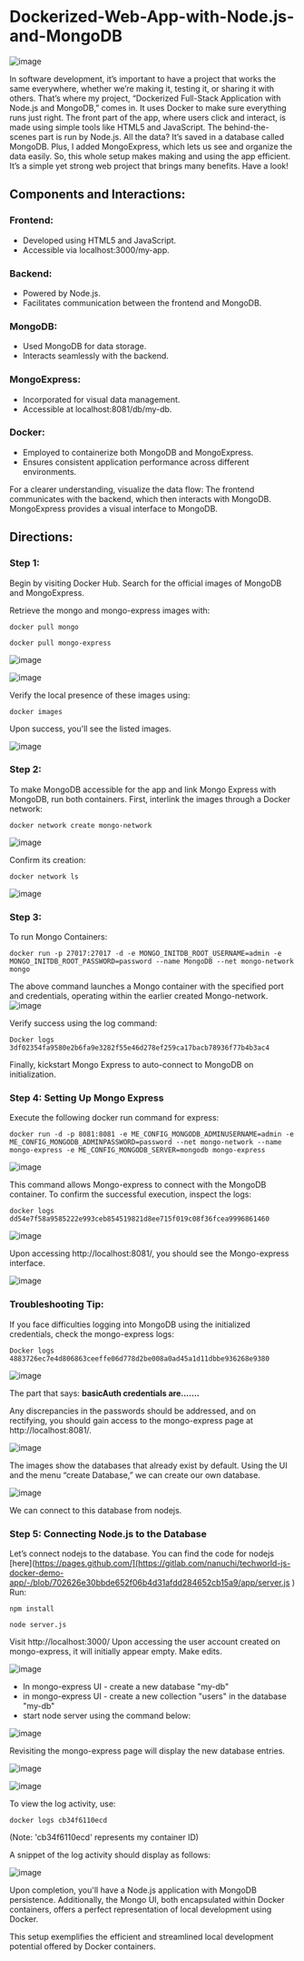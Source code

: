 # Dockerized-Web-App-with-Node.js-and-MongoDB
![image](https://github.com/OluwaTossin/Dockerized-Web-App-with-Node.js-and-MongoDB/assets/121174963/d90314df-5ef8-40b2-9edc-760e465b6d6f)


In software development, it’s important to have a project that works the same everywhere, whether we’re making it, testing it, or sharing it with others. That’s where my project, “Dockerized Full-Stack Application with Node.js and MongoDB,” comes in. It uses Docker to make sure everything runs just right. The front part of the app, where users click and interact, is made using simple tools like HTML5 and JavaScript. 
The behind-the-scenes part is run by Node.js. All the data? It’s saved in a database called MongoDB. Plus, I added MongoExpress, which lets us see and organize the data easily. So, this whole setup makes making and using the app efficient. It’s a simple yet strong web project that brings many benefits. Have a look!

## Components and Interactions:

### Frontend:
- Developed using HTML5 and JavaScript.
- Accessible via localhost:3000/my-app.

### Backend:
- Powered by Node.js.
- Facilitates communication between the frontend and MongoDB.

### MongoDB:
- Used MongoDB for data storage.
- Interacts seamlessly with the backend.

### MongoExpress:
- Incorporated for visual data management.
- Accessible at localhost:8081/db/my-db.

### Docker:
- Employed to containerize both MongoDB and MongoExpress.
- Ensures consistent application performance across different environments.

For a clearer understanding, visualize the data flow: The frontend communicates with the backend, which then interacts with MongoDB. MongoExpress provides a visual interface to MongoDB.

## Directions:

### Step 1:
Begin by visiting Docker Hub. Search for the official images of MongoDB and MongoExpress.

Retrieve the mongo and mongo-express images with:

`docker pull mongo`

`docker pull mongo-express`

![image](https://github.com/OluwaTossin/Dockerized-Web-App-with-Node.js-and-MongoDB/assets/121174963/ff39fd3e-f7f5-45e9-9b49-955c4503caae)

![image](https://github.com/OluwaTossin/Dockerized-Web-App-with-Node.js-and-MongoDB/assets/121174963/c958e4da-ecf3-4eae-8cf4-b190b68bc6db)

Verify the local presence of these images using:

`docker images`

Upon success, you'll see the listed images.

![image](https://github.com/OluwaTossin/Dockerized-Web-App-with-Node.js-and-MongoDB/assets/121174963/85cc04fb-8a9c-4c06-bd47-4c6ac63400df)

### Step 2:
To make MongoDB accessible for the app and link Mongo Express with MongoDB, run both containers. First, interlink the images through a Docker network:

`docker network create mongo-network`

![image](https://github.com/OluwaTossin/Dockerized-Web-App-with-Node.js-and-MongoDB/assets/121174963/ded3d44a-880a-4ac3-9a0e-347c4e6a2d62)

Confirm its creation:

`docker network ls`

![image](https://github.com/OluwaTossin/Dockerized-Web-App-with-Node.js-and-MongoDB/assets/121174963/d1699945-0d86-45b2-adab-9215af1838b3)

### Step 3:
To run Mongo Containers:

`docker run -p 27017:27017 -d -e MONGO_INITDB_ROOT_USERNAME=admin -e MONGO_INITDB_ROOT_PASSWORD=password --name MongoDB --net mongo-network mongo`

The above command launches a Mongo container with the specified port and credentials, operating within the earlier created Mongo-network.
![image](https://github.com/OluwaTossin/Dockerized-Web-App-with-Node.js-and-MongoDB/assets/121174963/fc979bca-ad27-4820-9d53-237e1c774c3c)


Verify success using the log command:

`Docker logs 3df02354fa9580e2b6fa9e3282f55e46d278ef259ca17bacb78936f77b4b3ac4`

Finally, kickstart Mongo Express to auto-connect to MongoDB on initialization.

### Step 4: Setting Up Mongo Express

Execute the following docker run command for express:

`docker run -d -p 8081:8081 -e ME_CONFIG_MONGODB_ADMINUSERNAME=admin -e ME_CONFIG_MONGODB_ADMINPASSWORD=password --net mongo-network --name mongo-express -e ME_CONFIG_MONGODB_SERVER=mongodb mongo-express`

![image](https://github.com/OluwaTossin/Dockerized-Web-App-with-Node.js-and-MongoDB/assets/121174963/5734f7f7-5959-4c40-9682-55319182d7c3)

This command allows Mongo-express to connect with the MongoDB container. To confirm the successful execution, inspect the logs:

`docker logs dd54e7f58a9585222e993ceb854519821d8ee715f019c08f36fcea9996861460`

![image](https://github.com/OluwaTossin/Dockerized-Web-App-with-Node.js-and-MongoDB/assets/121174963/1f6f2613-3094-45ff-b39a-84ce3e43c004)


Upon accessing http://localhost:8081/, you should see the Mongo-express interface.

![image](https://github.com/OluwaTossin/Dockerized-Web-App-with-Node.js-and-MongoDB/assets/121174963/84d3294a-0157-4c9b-ba79-bff419f83684)


### Troubleshooting Tip:
If you face difficulties logging into MongoDB using the initialized credentials, check the mongo-express logs:

`Docker logs 4883726ec7e4d806863ceeffe06d778d2be008a0ad45a1d11dbbe936268e9380`

![image](https://github.com/OluwaTossin/Dockerized-Web-App-with-Node.js-and-MongoDB/assets/121174963/1f6f2613-3094-45ff-b39a-84ce3e43c004)

The part that says: **basicAuth credentials are.......**

Any discrepancies in the passwords should be addressed, and on rectifying, you should gain access to the mongo-express page at http://localhost:8081/.

![image](https://github.com/OluwaTossin/Dockerized-Web-App-with-Node.js-and-MongoDB/assets/121174963/3f6f90bf-5da1-44ad-b30e-632ba137f6b8)

The images show the databases that already exist by default. Using the UI and the menu “create Database,” we can create our own database.

![image](https://github.com/OluwaTossin/Dockerized-Web-App-with-Node.js-and-MongoDB/assets/121174963/6a4aa01a-f616-4685-b1fc-1ed3c16413c3)

We can connect to this database from nodejs.


### Step 5: Connecting Node.js to the Database

Let’s connect nodejs to the database. You can find the code for nodejs [here](https://pages.github.com/](https://gitlab.com/nanuchi/techworld-js-docker-demo-app/-/blob/702626e30bbde652f06b4d31afdd284652cb15a9/app/server.js
)
Run:

`npm install`

`node server.js`

Visit http://localhost:3000/ 
Upon accessing the user account created on mongo-express, it will initially appear empty.  Make edits.

![image](https://github.com/OluwaTossin/Dockerized-Web-App-with-Node.js-and-MongoDB/assets/121174963/71e1e944-5731-4464-8e46-f92f2852da5c)

- In mongo-express UI - create a new database "my-db"
- in mongo-express UI - create a new collection "users" in the database "my-db"
- start node server using the command below:

![image](https://github.com/OluwaTossin/Dockerized-Web-App-with-Node.js-and-MongoDB/assets/121174963/5ada344c-492b-4545-94ef-a988c1c11646)


Revisiting the mongo-express page will display the new database entries.

![image](https://github.com/OluwaTossin/Dockerized-Web-App-with-Node.js-and-MongoDB/assets/121174963/568c719e-8c9e-432f-be78-8488482263a8)

![image](https://github.com/OluwaTossin/Dockerized-Web-App-with-Node.js-and-MongoDB/assets/121174963/20249f40-ab38-4ece-98f7-63f618ba88e8)

To view the log activity, use:

`docker logs cb34f6110ecd`

(Note: 'cb34f6110ecd' represents my container ID)

A snippet of the log activity should display as follows:

![image](https://github.com/OluwaTossin/Dockerized-Web-App-with-Node.js-and-MongoDB/assets/121174963/e56f87bc-d617-4306-8090-aaaaa75a83be)


Upon completion, you'll have a Node.js application with MongoDB persistence. Additionally, the Mongo UI, both encapsulated within Docker containers, offers a perfect representation of local development using Docker.

This setup exemplifies the efficient and streamlined local development potential offered by Docker containers.

